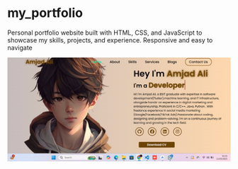 # my_portfolio
Personal portfolio website built with HTML, CSS, and JavaScript to showcase my skills, projects, and experience. Responsive and easy to navigate


![image](https://github.com/mramjadali/my_portfolio/blob/main/meee.png)
